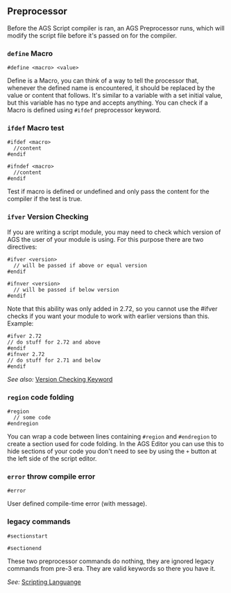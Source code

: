 ## Preprocessor

Before the AGS Script compiler is ran, an AGS Preprocessor runs, which will modify the script file before it's passed on for the compiler.

### `define` Macro

`#define <macro> <value>`

Define is a Macro, you can think of a way to tell the processor that, whenever the defined name is encountered, it should be replaced by the value or content that follows. It's similar to a variable with a set initial value, but this variable has no type and accepts anything. You can check if a Macro is defined using `#ifdef` preprocessor keyword.


### `ifdef` Macro test 

```
#ifdef <macro>
  //content
#endif
```

```
#ifndef <macro>
  //content
#endif
```


Test if macro is defined or undefined and only pass the content for the compiler if the test is true.


### `ifver` Version Checking 

If you are writing a script module, you may need to check which version of AGS the user of your module is using.
For this purpose there are two directives:

```
#ifver <version>
  // will be passed if above or equal version
#endif
```

```
#ifnver <version>
  // will be passed if below version
#endif
```

Note that this ability was only added in 2.72, so you cannot use the #ifver checks if you want your module to work with earlier versions than this. Example:

```
#ifver 2.72
// do stuff for 2.72 and above
#endif
#ifnver 2.72
// do stuff for 2.71 and below
#endif
```

_See also:_ [Version Checking Keyword](ScriptKeywords#version-checking)


### `region` code folding

```
#region
  // some code
#endregion
```

You can wrap a code between lines containing `#region` and `#endregion` to create a section used for code folding. In the AGS Editor you can use this to hide sections of your code you don't need to see by using the `+` button at the left side of the script editor.


### `error` throw compile error

`#error`

User defined compile-time error (with message).

### legacy commands
```
#sectionstart
```
```
#sectionend
```
These two preprocessor commands do nothing, they are ignored legacy commands from pre-3 era. 
They are valid keywords so there you have it.

 
_See:_ [Scripting Languange](ScriptingLanguage)

